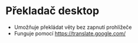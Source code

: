 # Překladač desktop

- Umožňuje překládat věty bez zapnutí prohlížeče
- Funguje pomocí https://translate.google.com/
